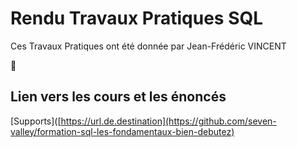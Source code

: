 # Rendu Travaux Pratiques SQL  

Ces Travaux Pratiques ont été donnée par Jean-Frédéric VINCENT  

:link:   
## Lien vers les cours et les énoncés  

[Supports]([https://url.de.destination](https://github.com/seven-valley/formation-sql-les-fondamentaux-bien-debutez)



